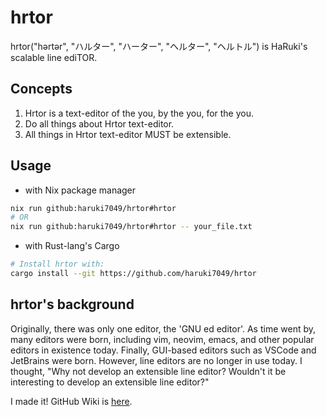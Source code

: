 # hrtor

hrtor("hərtər", "ハルター", "ハーター", "ヘルター", "ヘルトル") is HaRuki's scalable line ediTOR.

## Concepts

1. Hrtor is a text-editor of the you, by the you, for the you.
1. Do all things about Hrtor text-editor.
1. All things in Hrtor text-editor MUST be extensible.

## Usage

- with Nix package manager

```bash
nix run github:haruki7049/hrtor#hrtor
# OR
nix run github:haruki7049/hrtor#hrtor -- your_file.txt
```

- with Rust-lang's Cargo

```bash
# Install hrtor with:
cargo install --git https://github.com/haruki7049/hrtor
```

## hrtor's background

Originally, there was only one editor, the 'GNU ed editor'. As time went by, many editors were born, including vim, neovim, emacs, and other popular editors in existence today. Finally, GUI-based editors such as VSCode and JetBrains were born. However, line editors are no longer in use today. I thought, "Why not develop an extensible line editor? Wouldn't it be interesting to develop an extensible line editor?"

I made it!
GitHub Wiki is [here](https://github.com/haruki7049/hrtor/wiki).

